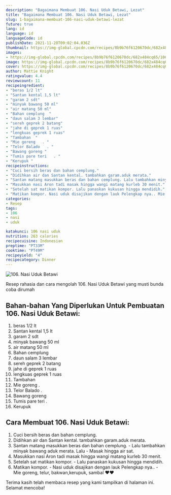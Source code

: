 ```yaml
---
description: "Bagaimana Membuat 106. Nasi Uduk Betawi, Lezat"
title: "Bagaimana Membuat 106. Nasi Uduk Betawi, Lezat"
slug: 1-bagaimana-membuat-106-nasi-uduk-betawi-lezat
future: true
lang: id
language: id
languageCode: id
publishDate: 2021-11-28T09:02:04.036Z 
thumbnail: https://img-global.cpcdn.com/recipes/8b9b76f6120670dc/682x484cq65/106-nasi-uduk-betawi-foto-resep-utama.png
images:
- https://img-global.cpcdn.com/recipes/8b9b76f6120670dc/682x484cq65/106-nasi-uduk-betawi-foto-resep-utama.png
image: https://img-global.cpcdn.com/recipes/8b9b76f6120670dc/682x484cq65/106-nasi-uduk-betawi-foto-resep-utama.png
cover: https://img-global.cpcdn.com/recipes/8b9b76f6120670dc/682x484cq65/106-nasi-uduk-betawi-foto-resep-utama.png
author: Mattie Knight
ratingvalue: 4.4
reviewcount: 11
recipeingredient:
- "beras 1/2 lt"
- "Santan kental 1,5 lt"
- "garam 2 sdt"
- "minyak bawang 50 ml"
- "air matang 50 ml"
- "Bahan cemplung  "
- "daun salam 3 lembar"
- "sereh geprek 2 batang"
- "jahe di geprek 1 ruas"
- "lengkuas geprek 1 ruas"
- "Tambahan  "
- "Mie goreng   . "
- "Telor Balado   . "
- "Bawang goreng "
- "Tumis pare teri   . "
- "Kerupuk "
recipeinstructions:
- "Cuci bersih beras dan bahan cemplung."
- "Didihkan air dan Santan kental. tambahkan garam.aduk merata."
- "Santan matang masukkan beras dan bahan cemplung. Lalu tambahkan minyak bawang aduk merata. Lalu Masak hingga air sat."
- "Masukkan nasi Aron tadi masak hingga wangi matang kurleb 30 menit."
- "Setelah sat matikan kompor. Lalu panaskan kukusan hingga mendidih."
- "Matikan kompor. Nasi uduk disajikan dengan lauk Pelengkap nya.. Mie goreng, telur, bakwan,kerupuk, sambal ❤️❤️"
categories:
- Resep
tags:
- 106
- nasi
- uduk

katakunci: 106 nasi uduk 
nutrition: 263 calories
recipecuisine: Indonesian
preptime: "PT33M"
cooktime: "PT49M"
recipeyield: "4"
recipecategory: Dinner
---
```



![106. Nasi Uduk Betawi](https://img-global.cpcdn.com/recipes/8b9b76f6120670dc/682x484cq65/106-nasi-uduk-betawi-foto-resep-utama.png)

Resep rahasia dan cara mengolah  106. Nasi Uduk Betawi yang musti bunda coba dirumah

<!--inarticleads1-->

## Bahan-bahan Yang Diperlukan Untuk Pembuatan 106. Nasi Uduk Betawi:

1. beras 1/2 lt
1. Santan kental 1,5 lt
1. garam 2 sdt
1. minyak bawang 50 ml
1. air matang 50 ml
1. Bahan cemplung  
1. daun salam 3 lembar
1. sereh geprek 2 batang
1. jahe di geprek 1 ruas
1. lengkuas geprek 1 ruas
1. Tambahan  
1. Mie goreng   . 
1. Telor Balado   . 
1. Bawang goreng 
1. Tumis pare teri   . 
1. Kerupuk 



<!--inarticleads2-->

## Cara Membuat 106. Nasi Uduk Betawi:

1. Cuci bersih beras dan bahan cemplung.
1. Didihkan air dan Santan kental. tambahkan garam.aduk merata.
1. Santan matang masukkan beras dan bahan cemplung. - Lalu tambahkan minyak bawang aduk merata. Lalu - Masak hingga air sat.
1. Masukkan nasi Aron tadi masak hingga wangi matang kurleb 30 menit.
1. Setelah sat matikan kompor. - Lalu panaskan kukusan hingga mendidih.
1. Matikan kompor. - Nasi uduk disajikan dengan lauk Pelengkap nya.. - Mie goreng, telur, bakwan,kerupuk, sambal ❤️❤️




Terima kasih telah membaca resep yang kami tampilkan di halaman ini. Selamat mencoba!
